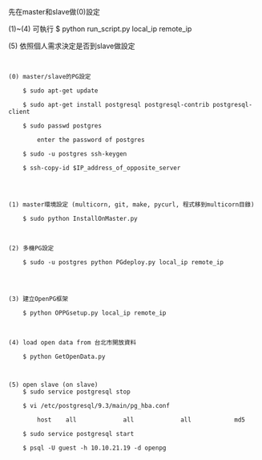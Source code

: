 先在master和slave做(0)設定

(1)~(4) 可執行 $ python run_script.py local_ip remote_ip

(5) 依照個人需求決定是否到slave做設定


~~~~~~~~~~~~~~~~~~~~~~~~~~~~~~~~~~~~~~~~~~~~~~~~~~~~~~~~~~~~~~~~~~~~~~~~~~~~~~~~~~~~~~~~


(0) master/slave的PG設定

	$ sudo apt-get update

	$ sudo apt-get install postgresql postgresql-contrib postgresql-client

	$ sudo passwd postgres

		enter the password of postgres

	$ sudo -u postgres ssh-keygen

	$ ssh-copy-id $IP_address_of_opposite_server




(1) master環境設定 (multicorn, git, make, pycurl, 程式移到multicorn目錄)

	$ sudo python InstallOnMaster.py


	
(2) 多機PG設定

	$ sudo -u postgres python PGdeploy.py local_ip remote_ip




(3) 建立OpenPG框架

	$ python OPPGsetup.py local_ip remote_ip



(4) load open data from 台北市開放資料

	$ python GetOpenData.py

	

(5) open slave (on slave)
	$ sudo service postgresql stop
	
	$ vi /etc/postgresql/9.3/main/pg_hba.conf

		host    all             all             all            md5

	$ sudo service postgresql start
	
	$ psql -U guest -h 10.10.21.19 -d openpg
